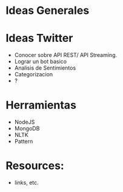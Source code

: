 
# Ideas Generales

# Ideas Twitter
- Conocer sobre API REST/ API Streaming.
- Lograr un bot basico
- Analisis de Sentimientos
- Categorizacion 
- ?



# Herramientas 
- NodeJS
- MongoDB
- NLTK
- Pattern


# Resources:
- links, etc.

